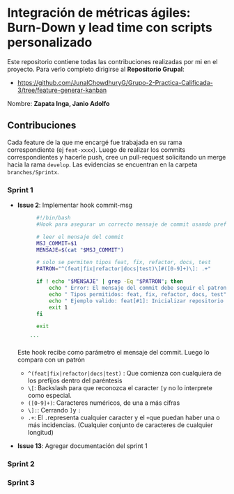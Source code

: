 # Integración de métricas ágiles: Burn-Down y lead time con scripts personalizado

Este repositorio contiene todas las contribuciones realizadas por mi en el proyecto. Para verlo completo dirigirse al **Repositorio Grupal**:

- https://github.com/JunalChowdhuryG/Grupo-2-Practica-Calificada-3/tree/feature-generar-kanban

Nombre: **Zapata Inga, Janio Adolfo**

## Contribuciones

Cada feature de la que me encargé fue trabajada en su rama correspondiente (ej `feat-xxxx`). Luego de realizar los commits correspondientes y hacerle push, cree un pull-request solicitando un merge hacia la rama `develop`. Las evidencias se encuentran en la carpeta `branches/Sprintx`.

### Sprint 1

- **Issue 2**: Implementar hook commit-msg

  ````bash
        #!/bin/bash
        #Hook para asegurar un correcto mensaje de commit usando prefijos estandar

        # leer el mensaje del commit
        MSJ_COMMIT=$1
        MENSAJE=$(cat "$MSJ_COMMIT")

        # solo se permiten tipos feat, fix, refactor, docs, test
        PATRON="^(feat|fix|refactor|docs|test)\[#([0-9]+)\]: .+"

        if ! echo "$MENSAJE" | grep -Eq "$PATRON"; then
            echo " Error: El mensaje del commit debe seguir el patron '<tipo>[#n]: mensaje'"
            echo " Tipos permitidos: feat, fix, refactor, docs, test"
            echo " Ejemplo valido: feat[#1]: Inicializar repositorio y estructura"
            exit 1
        fi

        exit

      ```

  ````

  Este hook recibe como parámetro el mensaje del commit. Luego lo compara con un patrón

  - `^(feat|fix|refactor|docs|test)` : Que comienza con cualquiera de los prefijos dentro del paréntesis
  - `\[`: Backslash para que reconozca el caracter `[`y no lo interprete como especial.
  - `([0-9]+)`: Caracteres numéricos, de una a más cifras
  - `\]:`: Cerrando `]`y `:`
  - `.+`: El `.`representa cualquier caracter y el `+`que puedan haber una o más incidencias. (Cualquier conjunto de caracteres de cualquier longitud)

- **Issue 13**: Agregar documentación del sprint 1

### Sprint 2

### Sprint 3

